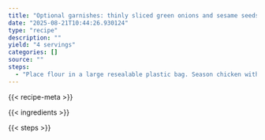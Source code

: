 ```yaml
---
title: "Optional garnishes: thinly sliced green onions and sesame seeds"
date: "2025-08-21T10:44:26.930124"
type: "recipe"
description: ""
yield: "4 servings"
categories: []
source: ""
steps:
  - "Place flour in a large resealable plastic bag. Season chicken with salt and pepper. Add chicken to bag, a few pieces at a time, and shake to coat. In a large skillet, cook chicken in batches over medium heat until chicken is no longer pink. Remove and keep warm. In the same skillet, combine the juice, marmalade, soy sauce, honey and ginger. Bring to a boil, stirring to loosen browned bits from pan; cook and stir until thickened. Return chicken to pan; heat through. Sprinkle with garnishes, if desired, and serve."
---
```


{{< recipe-meta >}}

{{< ingredients >}}

{{< steps >}}
